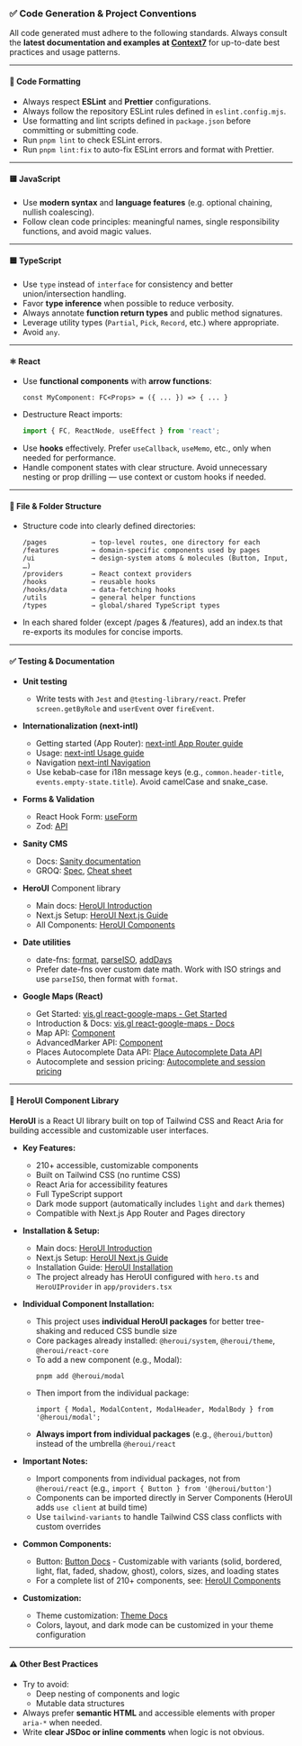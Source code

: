 ### ✅ Code Generation & Project Conventions

All code generated must adhere to the following standards. Always consult the **latest documentation and examples at [Context7](https://context7.com/)** for up-to-date best practices and usage patterns.

---

#### 🧹 Code Formatting
- Always respect **ESLint** and **Prettier** configurations.
- Always follow the repository ESLint rules defined in `eslint.config.mjs`.
- Use formatting and lint scripts defined in `package.json` before committing or submitting code.
- Run `pnpm lint` to check ESLint errors.
- Run `pnpm lint:fix` to auto-fix ESLint errors and format with Prettier.

---

#### 🟨 JavaScript
- Use **modern syntax** and **language features** (e.g. optional chaining, nullish coalescing).
- Follow clean code principles: meaningful names, single responsibility functions, and avoid magic values.

---

#### 🟦 TypeScript
- Use `type` instead of `interface` for consistency and better union/intersection handling.
- Favor **type inference** when possible to reduce verbosity.
- Always annotate **function return types** and public method signatures.
- Leverage utility types (`Partial`, `Pick`, `Record`, etc.) where appropriate.
- Avoid `any`.

---

#### ⚛️ React
- Use **functional components** with **arrow functions**:
  ```tsx
  const MyComponent: FC<Props> = ({ ... }) => { ... }
  ```
- Destructure React imports:
  ```ts
  import { FC, ReactNode, useEffect } from 'react';
  ```
- Use **hooks** effectively. Prefer `useCallback`, `useMemo`, etc., only when needed for performance.
- Handle component states with clear structure. Avoid unnecessary nesting or prop drilling — use context or custom hooks if needed.

---

#### 📁 File & Folder Structure
- Structure code into clearly defined directories:
  ```
  /pages           → top-level routes, one directory for each
  /features        → domain-specific components used by pages
  /ui              → design-system atoms & molecules (Button, Input, …)
  /providers       → React context providers
  /hooks           → reusable hooks
  /hooks/data      → data-fetching hooks
  /utils           → general helper functions
  /types           → global/shared TypeScript types
  ```
- In each shared folder (except /pages & /features), add an index.ts that re-exports its modules for concise imports.

---

#### ✅ Testing & Documentation
- **Unit testing**
  - Write tests with `Jest` and `@testing-library/react`. Prefer `screen.getByRole` and `userEvent` over `fireEvent`.

- **Internationalization (next-intl)**
  - Getting started (App Router): [next-intl App Router guide](https://next-intl.dev/docs/getting-started/app-router)
  - Usage: [next-intl Usage guide](https://next-intl.dev/docs/usage)
  - Navigation [next-intl Navigation](https://next-intl.dev/docs/routing/navigation)
  - Use kebab-case for i18n message keys (e.g., `common.header-title`, `events.empty-state.title`). Avoid camelCase and snake_case.

- **Forms & Validation**
  - React Hook Form: [useForm](http://react-hook-form.com/docs/useform)
  - Zod: [API](https://zod.dev/api)

- **Sanity CMS**
  - Docs: [Sanity documentation](https://www.sanity.io/docs)
  - GROQ: [Spec](https://www.sanity.io/docs/specifications/groq-syntax), [Cheat sheet](https://www.sanity.io/docs/content-lake/query-cheat-sheet)

- **HeroUI** Component library
  - Main docs: [HeroUI Introduction](https://www.heroui.com/docs/guide/introduction)
  - Next.js Setup: [HeroUI Next.js Guide](https://www.heroui.com/docs/frameworks/nextjs)
  - All Components: [HeroUI Components](https://www.heroui.com/docs/components/accordion)

- **Date utilities**
  - date-fns: [format](https://date-fns.org/v4.1.0/docs/format), [parseISO](https://date-fns.org/v4.1.0/docs/parseISO), [addDays](https://date-fns.org/v4.1.0/docs/addDays)
  - Prefer date-fns over custom date math. Work with ISO strings and use `parseISO`, then format with `format`.

- **Google Maps (React)**
  - Get Started: [vis.gl react-google-maps - Get Started](https://visgl.github.io/react-google-maps/docs/get-started)
  - Introduction & Docs: [vis.gl react-google-maps - Docs](https://visgl.github.io/react-google-maps/docs)
  - Map API: [<Map> Component](https://visgl.github.io/react-google-maps/docs/api-reference/components/map)
  - AdvancedMarker API: [<AdvancedMarker> Component](https://visgl.github.io/react-google-maps/docs/api-reference/components/advanced-marker)
  - Places Autocomplete Data API: [Place Autocomplete Data API](https://developers.google.com/maps/documentation/javascript/place-autocomplete-data)
  - Autocomplete and session pricing: [Autocomplete and session pricing](https://developers.google.com/maps/documentation/javascript/session-pricing)

---

#### 🎨 HeroUI Component Library
**HeroUI** is a React UI library built on top of Tailwind CSS and React Aria for building accessible and customizable user interfaces.

- **Key Features:**
  - 210+ accessible, customizable components
  - Built on Tailwind CSS (no runtime CSS)
  - React Aria for accessibility features
  - Full TypeScript support
  - Dark mode support (automatically includes `light` and `dark` themes)
  - Compatible with Next.js App Router and Pages directory
  
- **Installation & Setup:**
  - Main docs: [HeroUI Introduction](https://www.heroui.com/docs/guide/introduction)
  - Next.js Setup: [HeroUI Next.js Guide](https://www.heroui.com/docs/frameworks/nextjs)
  - Installation Guide: [HeroUI Installation](https://www.heroui.com/docs/guide/installation)
  - The project already has HeroUI configured with `hero.ts` and `HeroUIProvider` in `app/providers.tsx`

- **Individual Component Installation:**
  - This project uses **individual HeroUI packages** for better tree-shaking and reduced CSS bundle size
  - Core packages already installed: `@heroui/system`, `@heroui/theme`, `@heroui/react-core`
  - To add a new component (e.g., Modal):
    ```bash
    pnpm add @heroui/modal
    ```
  - Then import from the individual package:
    ```tsx
    import { Modal, ModalContent, ModalHeader, ModalBody } from '@heroui/modal';
    ```
  - **Always import from individual packages** (e.g., `@heroui/button`) instead of the umbrella `@heroui/react`

- **Important Notes:**
  - Import components from individual packages, not from `@heroui/react` (e.g., `import { Button } from '@heroui/button'`)
  - Components can be imported directly in Server Components (HeroUI adds `use client` at build time)
  - Use `tailwind-variants` to handle Tailwind CSS class conflicts with custom overrides
  
- **Common Components:**
  - Button: [Button Docs](https://www.heroui.com/docs/components/button) - Customizable with variants (solid, bordered, light, flat, faded, shadow, ghost), colors, sizes, and loading states
  - For a complete list of 210+ components, see: [HeroUI Components](https://www.heroui.com/docs/components/accordion)

- **Customization:**
  - Theme customization: [Theme Docs](https://www.heroui.com/docs/customization/theme)
  - Colors, layout, and dark mode can be customized in your theme configuration
---

#### ⚠️ Other Best Practices
- Try to avoid:
    - Deep nesting of components and logic
    - Mutable data structures
- Always prefer **semantic HTML** and accessible elements with proper `aria-*` when needed.
- Write **clear JSDoc or inline comments** when logic is not obvious.